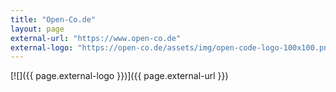 ```yaml
---
title: "Open-Co.de"
layout: page
external-url: "https://www.open-co.de"
external-logo: "https://open-co.de/assets/img/open-code-logo-100x100.png"
---
```


[![]({{ page.external-logo }})]({{ page.external-url }})